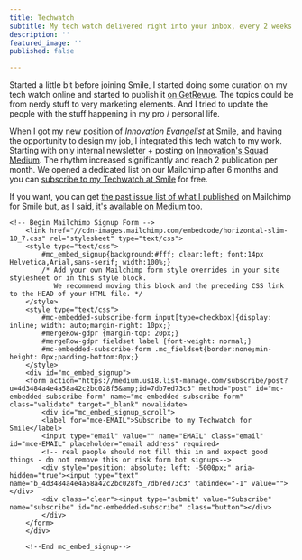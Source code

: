 ```yaml
---
title: Techwatch
subtitle: My tech watch delivered right into your inbox, every 2 weeks or so.
description: ''
featured_image: ''
published: false

---
```

Started a little bit before joining Smile, I started doing some curation on my tech watch online and started to publish it [on GetRevue](https://www.getrevue.co/profile/thibault). The topics could be from nerdy stuff to very marketing elements. And I tried to update the people with the stuff happening in my pro / personal life.

When I got my new position of _Innovation Evangelist_ at Smile, and having the opportunity to design my job, I integrated this tech watch to my work. Starting with only internal newsletter + posting on [Innovation's Squad Medium](https://medium.com/smileinnovation). The rhythm increased significantly and reach 2 publication per month. We opened a dedicated list on our Mailchimp after 6 months and you can [subscribe to my Techwatch at Smile](http://eepurl.com/dM4NAM) for free. 

If you want, you can get [the past issue list of what I published](https://us18.campaign-archive.com/home/?u=4d3484a4e4a58a42c2bc028f5&id=7db7ed73c3) on Mailchimp for Smile but, as I said, [it's available on Medium](https://medium.com/smileinnovation) too. 

    <!-- Begin Mailchimp Signup Form -->
        <link href="//cdn-images.mailchimp.com/embedcode/horizontal-slim-10_7.css" rel="stylesheet" type="text/css">
        <style type="text/css">
        	#mc_embed_signup{background:#fff; clear:left; font:14px Helvetica,Arial,sans-serif; width:100%;}
        	/* Add your own Mailchimp form style overrides in your site stylesheet or in this style block.
        	   We recommend moving this block and the preceding CSS link to the HEAD of your HTML file. */
        </style>
        <style type="text/css">
        	#mc-embedded-subscribe-form input[type=checkbox]{display: inline; width: auto;margin-right: 10px;}
        	#mergeRow-gdpr {margin-top: 20px;}
        	#mergeRow-gdpr fieldset label {font-weight: normal;}
        	#mc-embedded-subscribe-form .mc_fieldset{border:none;min-height: 0px;padding-bottom:0px;}
        </style>
        <div id="mc_embed_signup">
        <form action="https://medium.us18.list-manage.com/subscribe/post?u=4d3484a4e4a58a42c2bc028f5&amp;id=7db7ed73c3" method="post" id="mc-embedded-subscribe-form" name="mc-embedded-subscribe-form" class="validate" target="_blank" novalidate>
            <div id="mc_embed_signup_scroll">
        	<label for="mce-EMAIL">Subscribe to my Techwatch for Smile</label>
        	<input type="email" value="" name="EMAIL" class="email" id="mce-EMAIL" placeholder="email address" required>
            <!-- real people should not fill this in and expect good things - do not remove this or risk form bot signups-->
            <div style="position: absolute; left: -5000px;" aria-hidden="true"><input type="text" name="b_4d3484a4e4a58a42c2bc028f5_7db7ed73c3" tabindex="-1" value=""></div>
            <div class="clear"><input type="submit" value="Subscribe" name="subscribe" id="mc-embedded-subscribe" class="button"></div>
            </div>
        </form>
        </div>
        
        <!--End mc_embed_signup-->